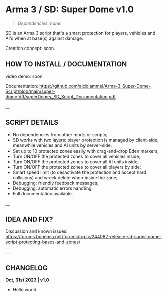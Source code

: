 # Arma 3 / SD: Super Dome v1.0
>*Dependencies: none.*

SD is an Arma 3 script that's a smart protection for players, vehicles and AI's when at base(s) against damage.

Creation concept: soon.

## HOW TO INSTALL / DOCUMENTATION

video demo: soon.

Documentation: https://github.com/aldolammel/Arma-3-Super-Dome-Script/blob/main/super-dome.VR/superDome/_SD_Script_Documentation.pdf

__

## SCRIPT DETAILS

- No dependencies from other mods or scripts;
- SD works with two layers: player protection is managed by client-side, meanwhile vehicles and AI units by server-side; 
- Set up to 10 protected zones easily with drag-and-drop Eden markers;
- Turn ON/OFF the protected zones to cover all vehicles inside;
- Turn ON/OFF the protected zones to cover all AI units inside;
- Turn ON/OFF the protected zones to cover all players by side;
- Smart speed limit (to desactivate the protection and accept hard collisions) and wreck delete when inside the zone;
- Debugging: friendly feedback messages;
- Debugging: automatic errors handling;
- Full documentation available.

__

## IDEA AND FIX?

Discussion and known issues: https://forums.bohemia.net/forums/topic/244082-release-sd-super-dome-script-protecting-bases-and-zones/

__

## CHANGELOG

**Oct, 31st 2023 | v1.0**
- Hello world.
